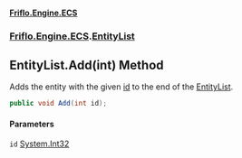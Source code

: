 #### [Friflo.Engine.ECS](index.md#'index')
### [Friflo.Engine.ECS](Friflo.Engine.ECS.md#'Friflo.Engine.ECS').[EntityList](EntityList.md#'Friflo.Engine.ECS.EntityList')

## EntityList.Add(int) Method

Adds the entity with the given [id](EntityList.Add(int).md#Friflo.Engine.ECS.EntityList.Add(int).id#'Friflo.Engine.ECS.EntityList.Add(int).id') to the end of the [EntityList](EntityList.md#'Friflo.Engine.ECS.EntityList').

```csharp
public void Add(int id);
```
#### Parameters

<a name='Friflo.Engine.ECS.EntityList.Add(int).id'></a>

`id` [System.Int32](https://docs.microsoft.com/en-us/dotnet/api/System.Int32#'System.Int32')